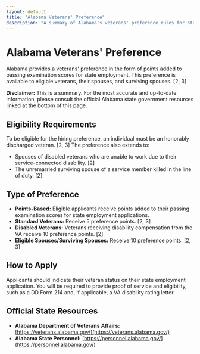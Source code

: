 ```yaml
---
layout: default
title: "Alabama Veterans' Preference"
description: "A summary of Alabama's veterans' preference rules for state employment."
---
```


# Alabama Veterans' Preference

Alabama provides a veterans' preference in the form of points added to passing examination scores for state employment. This preference is available to eligible veterans, their spouses, and surviving spouses. [2, 3]

**Disclaimer:** This is a summary. For the most accurate and up-to-date information, please consult the official Alabama state government resources linked at the bottom of this page.

## Eligibility Requirements

To be eligible for the hiring preference, an individual must be an honorably discharged veteran. [2, 3] The preference also extends to:
*   Spouses of disabled veterans who are unable to work due to their service-connected disability. [2]
*   The unremarried surviving spouse of a service member killed in the line of duty. [2]

## Type of Preference

*   **Points-Based:** Eligible applicants receive points added to their passing examination scores for state employment applications.
*   **Standard Veterans:** Receive 5 preference points. [2, 3]
*   **Disabled Veterans:** Veterans receiving disability compensation from the VA receive 10 preference points. [2]
*   **Eligible Spouses/Surviving Spouses:** Receive 10 preference points. [2, 3]

## How to Apply

Applicants should indicate their veteran status on their state employment application. You will be required to provide proof of service and eligibility, such as a DD Form 214 and, if applicable, a VA disability rating letter.

## Official State Resources

*   **Alabama Department of Veterans Affairs:** [https://veterans.alabama.gov/](https://veterans.alabama.gov/)
*   **Alabama State Personnel:** [https://personnel.alabama.gov/](https://personnel.alabama.gov/)
